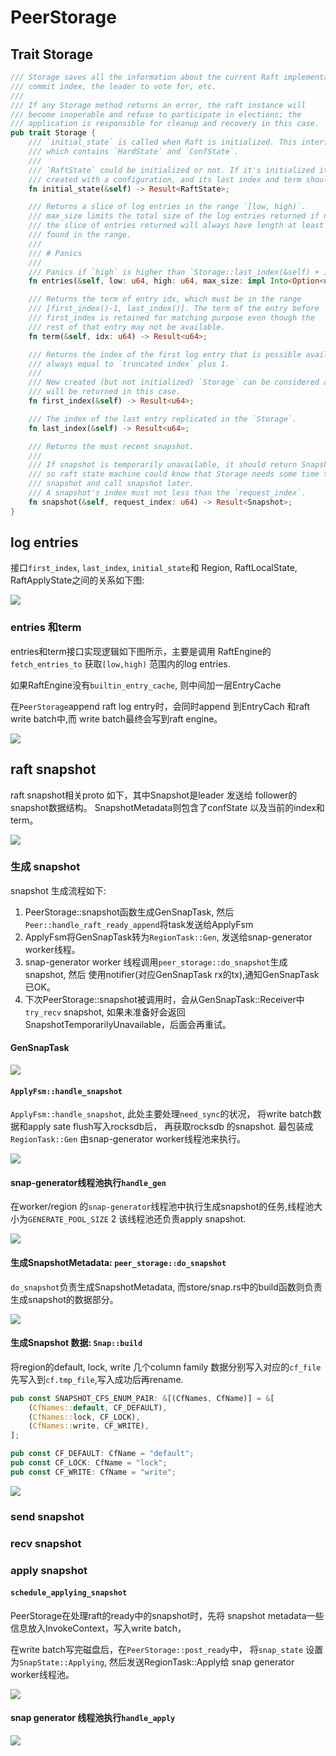 # PeerStorage

<!-- toc -->

## Trait Storage

```rust
/// Storage saves all the information about the current Raft implementation, including Raft Log,
/// commit index, the leader to vote for, etc.
///
/// If any Storage method returns an error, the raft instance will
/// become inoperable and refuse to participate in elections; the
/// application is responsible for cleanup and recovery in this case.
pub trait Storage {
    /// `initial_state` is called when Raft is initialized. This interface will return a `RaftState`
    /// which contains `HardState` and `ConfState`.
    ///
    /// `RaftState` could be initialized or not. If it's initialized it means the `Storage` is
    /// created with a configuration, and its last index and term should be greater than 0.
    fn initial_state(&self) -> Result<RaftState>;

    /// Returns a slice of log entries in the range `[low, high)`.
    /// max_size limits the total size of the log entries returned if not `None`, however
    /// the slice of entries returned will always have length at least 1 if entries are
    /// found in the range.
    ///
    /// # Panics
    ///
    /// Panics if `high` is higher than `Storage::last_index(&self) + 1`.
    fn entries(&self, low: u64, high: u64, max_size: impl Into<Option<u64>>) -> Result<Vec<Entry>>;

    /// Returns the term of entry idx, which must be in the range
    /// [first_index()-1, last_index()]. The term of the entry before
    /// first_index is retained for matching purpose even though the
    /// rest of that entry may not be available.
    fn term(&self, idx: u64) -> Result<u64>;

    /// Returns the index of the first log entry that is possible available via entries, which will
    /// always equal to `truncated index` plus 1.
    ///
    /// New created (but not initialized) `Storage` can be considered as truncated at 0 so that 1
    /// will be returned in this case.
    fn first_index(&self) -> Result<u64>;

    /// The index of the last entry replicated in the `Storage`.
    fn last_index(&self) -> Result<u64>;

    /// Returns the most recent snapshot.
    ///
    /// If snapshot is temporarily unavailable, it should return SnapshotTemporarilyUnavailable,
    /// so raft state machine could know that Storage needs some time to prepare
    /// snapshot and call snapshot later.
    /// A snapshot's index must not less than the `request_index`.
    fn snapshot(&self, request_index: u64) -> Result<Snapshot>;
}
```

## log entries


接口`first_index`, `last_index`, `initial_state`和
Region, RaftLocalState, RaftApplyState之间的关系如下图:

![](./dot/peerstorage.svg)


### entries 和term

entries和term接口实现逻辑如下图所示，主要是调用
RaftEngine的`fetch_entries_to` 获取`[low,high)`
范围内的log entries.

如果RaftEngine没有`builtin_entry_cache`, 则中间加一层EntryCache

在`PeerStorage`append raft log entry时，会同时append 到EntryCach
和raft write batch中,而 write batch最终会写到raft engine。

![](./dot/peerstorage_entries.svg)

## raft snapshot

raft snapshot相关proto 如下，其中Snapshot是leader 发送给
follower的snapshot数据结构。 SnapshotMetadata则包含了confState
以及当前的index和term。

![](./dot/raft_snapshot.svg)

### 生成 snapshot

snapshot 生成流程如下:

1. PeerStorage::snapshot函数生成GenSnapTask, 然后`Peer::handle_raft_ready_append`将task发送给ApplyFsm
2. ApplyFsm将GenSnapTask转为`RegionTask::Gen`, 发送给snap-generator worker线程。
3. snap-generator worker 线程调用`peer_storage::do_snapshot`生成snapshot, 然后
使用notifier(对应GenSnapTask rx的tx),通知GenSnapTask已OK。
4. 下次PeerStorage::snapshot被调用时，会从GenSnapTask::Receiver中`try_recv` snapshot, 如果未准备好会返回SnapshotTemporarilyUnavailable，后面会再重试。

#### GenSnapTask

![](./dot/PeerStorage_snapshot.svg)

#### `ApplyFsm::handle_snapshot`

`ApplyFsm::handle_snapshot`, 此处主要处理`need_sync`的状况，
将write batch数据和apply sate flush写入rocksdb后，
再获取rocksdb 的snapshot. 最包装成`RegionTask::Gen`
由snap-generator worker线程池来执行。

![](./dot/ApplyFsm_handle_snapshot.svg)

#### snap-generator线程池执行`handle_gen`

在worker/region 的`snap-generator`线程池中执行生成snapshot的任务,线程池大小为`GENERATE_POOL_SIZE` 2
该线程池还负责apply snapshot.

![](./dot/worker_region_handle_gen.svg)


#### 生成SnapshotMetadata: `peer_storage::do_snapshot`

`do_snapshot`负责生成SnapshotMetadata, 而store/snap.rs中的build函数则负责生成snapshot的数据部分。

![](./dot/peer_storage_do_snapshot.svg)

#### 生成Snapshot 数据: `Snap::build`

将region的default, lock, write 几个column family 数据分别写入对应的`cf_file`
先写入到`cf.tmp_file`,写入成功后再rename.

```rust
pub const SNAPSHOT_CFS_ENUM_PAIR: &[(CfNames, CfName)] = &[
    (CfNames::default, CF_DEFAULT),
    (CfNames::lock, CF_LOCK),
    (CfNames::write, CF_WRITE),
];

pub const CF_DEFAULT: CfName = "default";
pub const CF_LOCK: CfName = "lock";
pub const CF_WRITE: CfName = "write";
```

![](./dot/snapshot_data_build.svg)


### send snapshot

### recv snapshot

### apply snapshot

#### `schedule_applying_snapshot`

PeerStorage在处理raft的ready中的snapshot时，先将
snapshot metadata一些信息放入InvokeContext，写入write batch，

在write batch写完磁盘后，在`PeerStorage::post_ready`中，
将`snap_state` 设置为`SnapState::Applying`, 然后发送RegionTask::Apply给
snap generator worker线程池。

![](./dot/schedule_applying_snapshot.svg)

#### snap generator 线程池执行`handle_apply`

![](./dot/apply_snap.svg)
